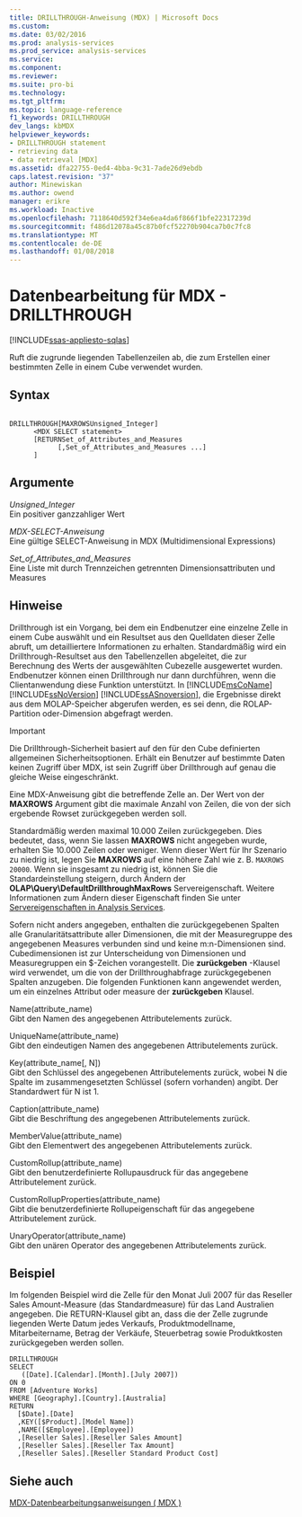 ```yaml
---
title: DRILLTHROUGH-Anweisung (MDX) | Microsoft Docs
ms.custom: 
ms.date: 03/02/2016
ms.prod: analysis-services
ms.prod_service: analysis-services
ms.service: 
ms.component: 
ms.reviewer: 
ms.suite: pro-bi
ms.technology: 
ms.tgt_pltfrm: 
ms.topic: language-reference
f1_keywords: DRILLTHROUGH
dev_langs: kbMDX
helpviewer_keywords:
- DRILLTHROUGH statement
- retrieving data
- data retrieval [MDX]
ms.assetid: dfa22755-0ed4-4bba-9c31-7ade26d9ebdb
caps.latest.revision: "37"
author: Minewiskan
ms.author: owend
manager: erikre
ms.workload: Inactive
ms.openlocfilehash: 7118640d592f34e6ea4da6f866f1bfe22317239d
ms.sourcegitcommit: f486d12078a45c87b0fcf52270b904ca7b0c7fc8
ms.translationtype: MT
ms.contentlocale: de-DE
ms.lasthandoff: 01/08/2018
---
```

# <a name="mdx-data-manipulation---drillthrough"></a>Datenbearbeitung für MDX - DRILLTHROUGH
[!INCLUDE[ssas-appliesto-sqlas](../includes/ssas-appliesto-sqlas.md)]

  Ruft die zugrunde liegenden Tabellenzeilen ab, die zum Erstellen einer bestimmten Zelle in einem Cube verwendet wurden.  
  
## <a name="syntax"></a>Syntax  
  
```  
  
DRILLTHROUGH[MAXROWSUnsigned_Integer]   
      <MDX SELECT statement>   
      [RETURNSet_of_Attributes_and_Measures   
            [,Set_of_Attributes_and_Measures ...]  
      ]  
```  
  
## <a name="arguments"></a>Argumente  
 *Unsigned_Integer*  
 Ein positiver ganzzahliger Wert  
  
 *MDX-SELECT-Anweisung*  
 Eine gültige SELECT-Anweisung in MDX (Multidimensional Expressions)  
  
 *Set_of_Attributes_and_Measures*  
 Eine Liste mit durch Trennzeichen getrennten Dimensionsattributen und Measures  
  
## <a name="remarks"></a>Hinweise  
 Drillthrough ist ein Vorgang, bei dem ein Endbenutzer eine einzelne Zelle in einem Cube auswählt und ein Resultset aus den Quelldaten dieser Zelle abruft, um detailliertere Informationen zu erhalten. Standardmäßig wird ein Drillthrough-Resultset aus den Tabellenzellen abgeleitet, die zur Berechnung des Werts der ausgewählten Cubezelle ausgewertet wurden. Endbenutzer können einen Drillthrough nur dann durchführen, wenn die Clientanwendung diese Funktion unterstützt. In [!INCLUDE[msCoName](../includes/msconame-md.md)] [!INCLUDE[ssNoVersion](../includes/ssnoversion-md.md)] [!INCLUDE[ssASnoversion](../includes/ssasnoversion-md.md)], die Ergebnisse direkt aus dem MOLAP-Speicher abgerufen werden, es sei denn, die ROLAP-Partition oder-Dimension abgefragt werden.  
  
> [!IMPORTANT]  
>  Die Drillthrough-Sicherheit basiert auf den für den Cube definierten allgemeinen Sicherheitsoptionen. Erhält ein Benutzer auf bestimmte Daten keinen Zugriff über MDX, ist sein Zugriff über Drillthrough auf genau die gleiche Weise eingeschränkt.  
  
 Eine MDX-Anweisung gibt die betreffende Zelle an. Der Wert von der **MAXROWS** Argument gibt die maximale Anzahl von Zeilen, die von der sich ergebende Rowset zurückgegeben werden soll.  
  
 Standardmäßig werden maximal 10.000 Zeilen zurückgegeben. Dies bedeutet, dass, wenn Sie lassen **MAXROWS** nicht angegeben wurde, erhalten Sie 10.000 Zeilen oder weniger. Wenn dieser Wert für Ihr Szenario zu niedrig ist, legen Sie **MAXROWS** auf eine höhere Zahl wie z. B. `MAXROWS 20000`. Wenn sie insgesamt zu niedrig ist, können Sie die Standardeinstellung steigern, durch Ändern der **OLAP\Query\DefaultDrillthroughMaxRows** Servereigenschaft. Weitere Informationen zum Ändern dieser Eigenschaft finden Sie unter [Servereigenschaften in Analysis Services](../analysis-services/server-properties/server-properties-in-analysis-services.md).  
  
 Sofern nicht anders angegeben, enthalten die zurückgegebenen Spalten alle Granularitätsattribute aller Dimensionen, die mit der Measuregruppe des angegebenen Measures verbunden sind und keine m:n-Dimensionen sind. Cubedimensionen ist zur Unterscheidung von Dimensionen und Measuregruppen ein $-Zeichen vorangestellt. Die **zurückgeben** -Klausel wird verwendet, um die von der Drillthroughabfrage zurückgegebenen Spalten anzugeben. Die folgenden Funktionen kann angewendet werden, um ein einzelnes Attribut oder measure der **zurückgeben** Klausel.  
  
 Name(attribute_name)  
 Gibt den Namen des angegebenen Attributelements zurück.  
  
 UniqueName(attribute_name)  
 Gibt den eindeutigen Namen des angegebenen Attributelements zurück.  
  
 Key(attribute_name[, N])  
 Gibt den Schlüssel des angegebenen Attributelements zurück, wobei N die Spalte im zusammengesetzten Schlüssel (sofern vorhanden) angibt. Der Standardwert für N ist 1.  
  
 Caption(attribute_name)  
 Gibt die Beschriftung des angegebenen Attributelements zurück.  
  
 MemberValue(attribute_name)  
 Gibt den Elementwert des angegebenen Attributelements zurück.  
  
 CustomRollup(attribute_name)  
 Gibt den benutzerdefinierte Rollupausdruck für das angegebene Attributelement zurück.  
  
 CustomRollupProperties(attribute_name)  
 Gibt die benutzerdefinierte Rollupeigenschaft für das angegebene Attributelement zurück.  
  
 UnaryOperator(attribute_name)  
 Gibt den unären Operator des angegebenen Attributelements zurück.  
  
## <a name="example"></a>Beispiel  
 Im folgenden Beispiel wird die Zelle für den Monat Juli 2007 für das Reseller Sales Amount-Measure (das Standardmeasure) für das Land Australien angegeben. Die RETURN-Klausel gibt an, dass die der Zelle zugrunde liegenden Werte Datum jedes Verkaufs, Produktmodellname, Mitarbeitername, Betrag der Verkäufe, Steuerbetrag sowie Produktkosten zurückgegeben werden sollen.  
  
```  
DRILLTHROUGH  
SELECT  
   ([Date].[Calendar].[Month].[July 2007])  
ON 0   
FROM [Adventure Works]  
WHERE [Geography].[Country].[Australia]  
RETURN   
  [$Date].[Date]  
  ,KEY([$Product].[Model Name])  
  ,NAME([$Employee].[Employee])  
  ,[Reseller Sales].[Reseller Sales Amount]  
  ,[Reseller Sales].[Reseller Tax Amount]  
  ,[Reseller Sales].[Reseller Standard Product Cost]  
```  
  
## <a name="see-also"></a>Siehe auch  
 [MDX-Datenbearbeitungsanweisungen &#40; MDX &#41;](../mdx/mdx-data-manipulation-statements-mdx.md)  
  
  
